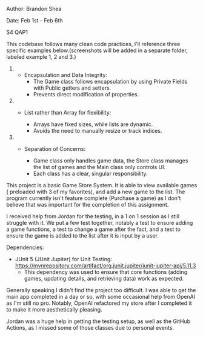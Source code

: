 Author: Brandon Shea

Date: Feb 1st - Feb 6th

S4 QAP1


This codebase follows many clean code practices, I'll reference three specific examples below.(screenshots will be added in a separate folder, labeled example 1, 2 and 3.)
        
1) - Encapsulation and Data Integrity:
        - The Game class follows encapsulation by using Private Fields with Public getters and setters.
        - Prevents direct modification of properties.


2) - List rather than Array for flexibility:
    
     - Arrays have fixed sizes, while lists are dynamic.
     - Avoids the need to manually resize or track indices.


3) - Separation of Concerns:

     - Game class only handles game data, the Store class manages the list of games and the Main class only controls UI.
     - Each class has a clear, singular responsibility.



This project is a basic Game Store System. It is able to view available games ( preloaded with 3 of my favorites), and add a new game to the list.
The program currently isn't feature complete (Purchase a game) as I don't believe that was important for the completion of this assignment.


I received help from Jordan for the testing, in a 1 on 1 session as I still struggle with it. 
We put a few test together, notably a test to ensure adding a game functions, a test to change a game after the fact, and a 
test to ensure the game is added to the list after it is input by a user.


Dependencies:
- JUnit 5 (JUnit Jupiter) for Unit Testing: https://mvnrepository.com/artifact/org.junit.jupiter/junit-jupiter-api/5.11.3
  - This dependency was used to ensure that core functions (adding games, updating details, and retrieving data) work as expected.




Generally speaking I didn't find the project too difficult. I was able to get the main app completed in a day or so, with some occasional help from OpenAI as I'm still no pro.
Notably, OpenAI refactored my store after I completed it to make it more aesthetically pleasing.

Jordan was a huge help in getting the testing setup, as well as the GitHub Actions, as I missed some of those classes due to personal events.




